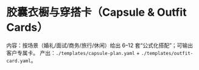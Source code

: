 # 胶囊衣橱与穿搭卡（Capsule & Outfit Cards）

内容：按场景（婚礼/面试/商务/旅行/休闲）给出 6–12 套“公式化搭配”；可输出客户专属卡。
产出：`./templates/capsule-plan.yaml` + `./templates/outfit-card.yaml`。
